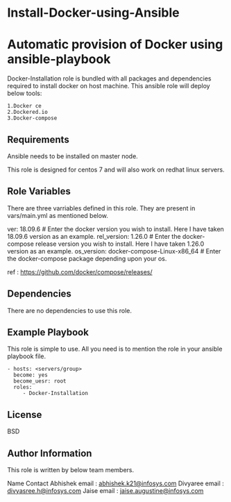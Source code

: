 # Install-Docker-using-Ansible

Automatic provision of Docker using ansible-playbook
====================================================

Docker-Installation role is bundled with all packages and dependencies required to install docker on host machine. This ansible role will deploy below tools:

	1.Docker ce
	2.Dockered.io
	3.Docker-compose


Requirements
------------

Ansible needs to be installed on master node.

This role is designed for centos 7 and will also work on redhat linux servers.

Role Variables
--------------
There are three varriables defined in this role. They are present in vars/main.yml as mentioned below.

ver: 18.09.6 # Enter the docker version you wish to install. Here I have taken 18.09.6 version as an example.
rel_version: 1.26.0 # Enter the docker-compose release version you wish to install. Here I have taken 1.26.0 version as an example.
os_version: docker-compose-Linux-x86_64 # Enter the docker-compose package depending upon your os.

ref : https://github.com/docker/compose/releases/

Dependencies
------------

There are no dependencies to use this role.

Example Playbook
----------------

This role is simple to use. All you need is to mention the role in your ansible playbook file.

    - hosts: <servers/group>
      become: yes
      become_uesr: root
      roles:
         - Docker-Installation

License
-------

BSD

Author Information
------------------

This role is written by below team members. 

  Name              Contact
Abhishek         email : abhishek.k21@infosys.com
Divyaree         email : divyasree.h@infosys.com
Jaise            email : jaise.augustine@infosys.com
